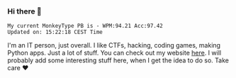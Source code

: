 ### Hi there 👋
<!-- PB START -->
```
My current MonkeyType PB is - WPM:94.21 Acc:97.42
Updated on: 15:22:18 CEST Time
```
<!-- PB END -->
I'm an IT person, just overall. I like CTFs, hacking, coding games, making Python apps. Just a lot of stuff.
You can check out my website [here](https://skill3472.github.io/).
I will probably add some interesting stuff here, when I get the idea to do so. Take care ❤️
